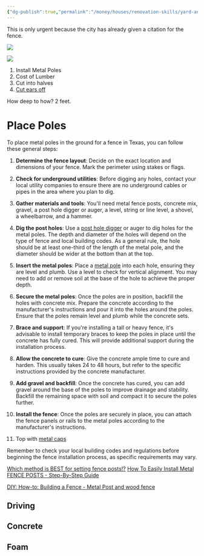 ```yaml
---
{"dg-publish":true,"permalink":"/money/houses/renovation-skills/yard-and-outside/fence/","tags":["oakmore"],"created":"Jun 03, 2023, 9:34 PM","updated":""}
---
```



This is only urgent because the city has already given a citation for the fence.

![](https://lh3.googleusercontent.com/pw/AJFCJaX565JUfi6-61dG8oVjmcN7xCGh62-jP92oxD8v99mWe2D0sz0BJid8OeA4ffUqinM9vS9Ui8Oh8txYLGvYt8lJ2wx3_GwzcTDlZkB7n__o37_rXJdtwCTEHHZ_3Zoym2G-AfHXbtrvaW8kAIVaxUXs5w=w1227-h920-s-no?authuser=0)

![](https://lh3.googleusercontent.com/pw/AJFCJaUqaDJxIX1SbvOSjaIxz1Ox9ephkLFNPZbi90S7rKm8X4oLR5nf7-cuV5EWI4Z89gksxYKfP2xyIvbYYOR_T2mZJF4r62iCsaA6y8ZhdwuZNaUoMrcpi8AQ45BmrlbXqHR-NBidkhE1ACXMKhR5FPpHZA=w1227-h920-s-no?authuser=0)

1. Install Metal Poles
2. Cost of Lumber
3. Cut into halves
4. [Cut ears off](https://photos.app.goo.gl/W86zZMVpyRm32CEq7)

How deep to how? 2 feet.

# Place Poles

To place metal poles in the ground for a fence in Texas, you can follow these general steps:

1. **Determine the fence layout**: Decide on the exact location and dimensions of your fence. Mark the perimeter using stakes or flags.
    
2. **Check for underground utilities**: Before digging any holes, contact your local utility companies to ensure there are no underground cables or pipes in the area where you plan to dig.
    
3. **Gather materials and tools**: You'll need metal fence posts, concrete mix, gravel, a post hole digger or auger, a level, string or line level, a shovel, a wheelbarrow, and a hammer.
    
4. **Dig the post holes**: Use a [post hole digger](https://www.homedepot.com/c/augers_equipment_rental?mtc=SEM-BF-RNT-GGL-D78-Multi-NA-NA-NA-ETA-NA-NA-NA-NA-BT2-NA-NA-NA-G_B_THDR_Tool_SOUTHWEST_E&cm_mmc=SEM-BF-RNT-GGL-D78-Multi-NA-NA-NA-ETA-NA-NA-NA-NA-BT2-NA-NA-NA-G_B_THDR_Tool_SOUTHWEST_E-71700000055103346-58700005198609301-43700045855028872&gad=1&gclid=CjwKCAjw2K6lBhBXEiwA5RjtCUxmoe6Ih2ar7AflQAcBSVzH7q1sKP1lv7t-FvuPVxQHsQizOUAsJxoCrw4QAvD_BwE&gclsrc=aw.ds) or auger to dig holes for the metal poles. The depth and diameter of the holes will depend on the type of fence and local building codes. As a general rule, the hole should be at least one-third of the length of the metal pole, and the diameter should be wider at the bottom than at the top.
    
5. **Insert the metal poles**: Place a [metal pole](https://www.homedepot.com/p/Everbilt-1-5-8-in-Dia-x-8-ft-16-Gauge-Galvanized-Steel-Chain-Link-Fence-Line-Post-328923DPTSEB/312373067#overlay) into each hole, ensuring they are level and plumb. Use a level to check for vertical alignment. You may need to add or remove soil at the base of the hole to achieve the proper depth.
    
6. **Secure the metal poles**: Once the poles are in position, backfill the holes with concrete mix. Prepare the concrete according to the manufacturer's instructions and pour it into the holes around the poles. Ensure that the poles remain level and plumb while the concrete sets.
    
7. **Brace and support**: If you're installing a tall or heavy fence, it's advisable to install temporary braces to keep the poles in place until the concrete has fully cured. This will provide additional support during the installation process.
    
8. **Allow the concrete to cure**: Give the concrete ample time to cure and harden. This usually takes 24 to 48 hours, but refer to the specific instructions provided by the concrete manufacturer.
    
9. **Add gravel and backfill**: Once the concrete has cured, you can add gravel around the base of the poles to improve drainage and stability. Backfill the remaining space with soil and compact it to secure the poles further.
    
10. **Install the fence**: Once the poles are securely in place, you can attach the fence panels or rails to the metal poles according to the manufacturer's instructions.
    
11. Top with [metal caps](https://www.homedepot.com/p/Everbilt-Chain-Link-Fence-2-3-8-in-Aluminum-Post-Cap-328558EB/312373085)

Remember to check your local building codes and regulations before beginning the fence installation process, as specific requirements may vary.


[Which method is BEST for setting fence posts!?](https://www.youtube.com/shorts/IJCplv1I5Fk)
[How To Easily Install Metal FENCE POSTS - Step-By-Step Guide](https://www.youtube.com/watch?v=Ktb8UTr1bGk)

[DIY: How-to: Building a Fence - Metal Post and wood fence](https://www.youtube.com/watch?v=CJIgQNpMcTg)

## Driving

## Concrete

## Foam